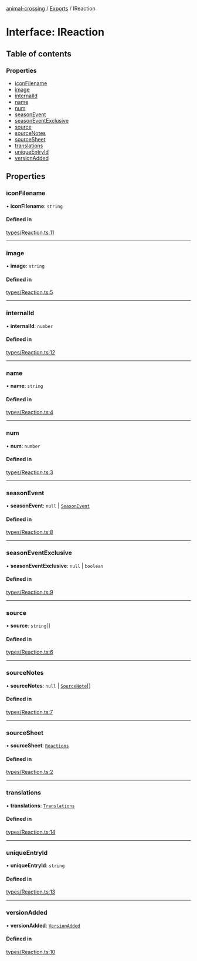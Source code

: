 [animal-crossing](../README.md) / [Exports](../modules.md) / IReaction

# Interface: IReaction

## Table of contents

### Properties

- [iconFilename](IReaction.md#iconfilename)
- [image](IReaction.md#image)
- [internalId](IReaction.md#internalid)
- [name](IReaction.md#name)
- [num](IReaction.md#num)
- [seasonEvent](IReaction.md#seasonevent)
- [seasonEventExclusive](IReaction.md#seasoneventexclusive)
- [source](IReaction.md#source)
- [sourceNotes](IReaction.md#sourcenotes)
- [sourceSheet](IReaction.md#sourcesheet)
- [translations](IReaction.md#translations)
- [uniqueEntryId](IReaction.md#uniqueentryid)
- [versionAdded](IReaction.md#versionadded)

## Properties

### iconFilename

• **iconFilename**: `string`

#### Defined in

[types/Reaction.ts:11](https://github.com/Norviah/animal-crossing/blob/4d5e5b0/module/types/Reaction.ts#L11)

___

### image

• **image**: `string`

#### Defined in

[types/Reaction.ts:5](https://github.com/Norviah/animal-crossing/blob/4d5e5b0/module/types/Reaction.ts#L5)

___

### internalId

• **internalId**: `number`

#### Defined in

[types/Reaction.ts:12](https://github.com/Norviah/animal-crossing/blob/4d5e5b0/module/types/Reaction.ts#L12)

___

### name

• **name**: `string`

#### Defined in

[types/Reaction.ts:4](https://github.com/Norviah/animal-crossing/blob/4d5e5b0/module/types/Reaction.ts#L4)

___

### num

• **num**: `number`

#### Defined in

[types/Reaction.ts:3](https://github.com/Norviah/animal-crossing/blob/4d5e5b0/module/types/Reaction.ts#L3)

___

### seasonEvent

• **seasonEvent**: ``null`` \| [`SeasonEvent`](../enums/internal_.SeasonEvent.md)

#### Defined in

[types/Reaction.ts:8](https://github.com/Norviah/animal-crossing/blob/4d5e5b0/module/types/Reaction.ts#L8)

___

### seasonEventExclusive

• **seasonEventExclusive**: ``null`` \| `boolean`

#### Defined in

[types/Reaction.ts:9](https://github.com/Norviah/animal-crossing/blob/4d5e5b0/module/types/Reaction.ts#L9)

___

### source

• **source**: `string`[]

#### Defined in

[types/Reaction.ts:6](https://github.com/Norviah/animal-crossing/blob/4d5e5b0/module/types/Reaction.ts#L6)

___

### sourceNotes

• **sourceNotes**: ``null`` \| [`SourceNote`](../enums/internal_.SourceNote.md)[]

#### Defined in

[types/Reaction.ts:7](https://github.com/Norviah/animal-crossing/blob/4d5e5b0/module/types/Reaction.ts#L7)

___

### sourceSheet

• **sourceSheet**: [`Reactions`](../modules/internal_.md#reactions)

#### Defined in

[types/Reaction.ts:2](https://github.com/Norviah/animal-crossing/blob/4d5e5b0/module/types/Reaction.ts#L2)

___

### translations

• **translations**: [`Translations`](internal_.Translations-3.md)

#### Defined in

[types/Reaction.ts:14](https://github.com/Norviah/animal-crossing/blob/4d5e5b0/module/types/Reaction.ts#L14)

___

### uniqueEntryId

• **uniqueEntryId**: `string`

#### Defined in

[types/Reaction.ts:13](https://github.com/Norviah/animal-crossing/blob/4d5e5b0/module/types/Reaction.ts#L13)

___

### versionAdded

• **versionAdded**: [`VersionAdded`](../enums/internal_.VersionAdded-3.md)

#### Defined in

[types/Reaction.ts:10](https://github.com/Norviah/animal-crossing/blob/4d5e5b0/module/types/Reaction.ts#L10)
